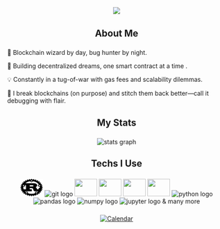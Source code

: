 
<div align="center">
  <img height="300" src="https://github.com/RaumTora/RaumTora/blob/main/Hi%2C%20I%20am%20Tora.gif" />
</div>


###

<h2 align="center">About Me</h2>

###

<div>
  <p>👾 Blockchain wizard by day, bug hunter by night.</p>
  <p>🔗 Building decentralized dreams, one smart contract at a time .</p>
  <p>💡 Constantly in a tug-of-war with gas fees and scalability dilemmas.</p>
  <p>🚀  I break blockchains (on purpose) and stitch them back better—call it debugging with flair.</p>
</div>

###

<h2 align="center">My Stats</h2>

###

<div align="center">
  <img src="http://github-profile-summary-cards.vercel.app/api/cards/profile-details?username=RaumTora&theme=codeSTACKr" width=750  alt="stats graph"/>

</div>

###

<h2 align="center">Techs I Use</h2>

###

<div align="center">
   <img src="https://raw.githubusercontent.com/devicons/devicon/v2.16.0/icons/rust/rust-original.svg" height="40" width="52" alt="rust logo"  />
  <img src="https://cdn.jsdelivr.net/gh/devicons/devicon/icons/git/git-plain.svg" height="40" width="52" alt="git logo"  />
  <img src="https://cdn.jsdelivr.net/gh/devicons/devicon@latest/icons/javascript/javascript-original.svg" height="40" width="52"/>
  <img src="https://cdn.jsdelivr.net/gh/devicons/devicon@latest/icons/solidity/solidity-original.svg" height="40" width="52" />
  <img src="https://cdn.jsdelivr.net/gh/devicons/devicon@latest/icons/nodejs/nodejs-original-wordmark.svg" height="40" width="52" />
  <img src="https://cdn.jsdelivr.net/gh/devicons/devicon@latest/icons/hardhat/hardhat-original.svg" height="40" width="52"/>
  <img src="https://cdn.jsdelivr.net/gh/devicons/devicon/icons/python/python-original.svg" height="40" width="52" alt="python logo"  />
  <img src="https://cdn.jsdelivr.net/gh/devicons/devicon/icons/pandas/pandas-original.svg" height="40" width="52" alt="pandas logo"  />
  <img src="https://cdn.jsdelivr.net/gh/devicons/devicon/icons/numpy/numpy-original.svg" height="40" width="52" alt="numpy logo"  />
  <img src="https://cdn.jsdelivr.net/gh/devicons/devicon/icons/jupyter/jupyter-original-wordmark.svg" height="40" width="52" alt="jupyter logo"  />
 & many more
  
</div>

###

<div></div>

<div align="center">
  <a href="https://cal.com/mridulsingh/30min" target="_blank" rel="noopener noreferrer"> <img src="https://img.shields.io/static/v1?message=Schedule A Meeting&logo=calendar&label=&color=7289DA&logoColor=white&labelColor=&style=for-the-badge" height="40" alt="Calendar"  /></a>
</div>

###
